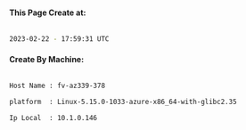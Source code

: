 
   
#### This Page Create at:

```bash

2023-02-22 - 17:59:31 UTC

```

#### Create By Machine:

```bash

Host Name : fv-az339-378

platform  : Linux-5.15.0-1033-azure-x86_64-with-glibc2.35

Ip Local  : 10.1.0.146

```

